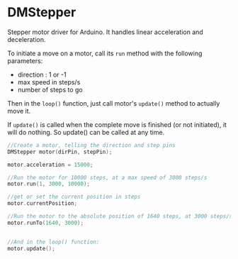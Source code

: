 # DMStepper
Stepper motor driver for Arduino. It handles linear acceleration and deceleration.

To initiate a move on a motor, call its `run` method with the following parameters:
* direction : 1 or -1
* max speed in steps/s
* number of steps to go

Then in the `loop()` function, just call motor's `update()` method to actually move it.

If `update()` is called when the complete move is finished (or not initiated), it will do nothing. So update() can be called at any time.

```C++
//Create a motor, telling the direction and step pins
DMStepper motor(dirPin, stepPin);

motor.acceleration = 15000;

//Run the motor for 10000 steps, at a max speed of 3000 steps/s
motor.run(1, 3000, 10000);

//get or set the current position in steps
motor.currentPosition;

//Run the motor to the absolute position of 1640 steps, at 3000 steps/s max
motor.runTo(1640, 3000);


//And in the loop() function:
motor.update();

```
